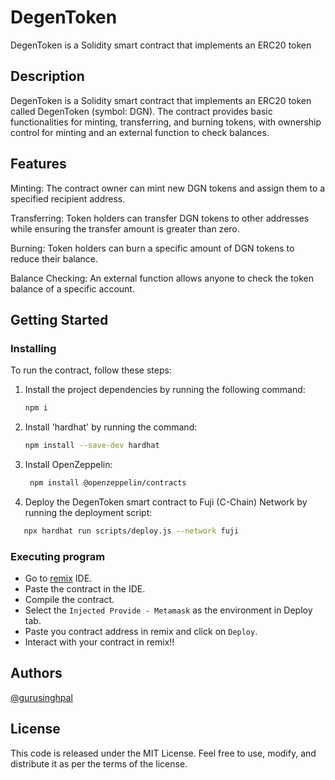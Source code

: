 # DegenToken

DegenToken is a Solidity smart contract that implements an ERC20 token

## Description

DegenToken is a Solidity smart contract that implements an ERC20 token called DegenToken (symbol: DGN). The contract provides basic functionalities for minting, transferring, and burning tokens, with ownership control for minting and an external function to check balances.

## Features

Minting: The contract owner can mint new DGN tokens and assign them to a specified recipient address.

Transferring: Token holders can transfer DGN tokens to other addresses while ensuring the transfer amount is greater than zero.

Burning: Token holders can burn a specific amount of DGN tokens to reduce their balance.

Balance Checking: An external function allows anyone to check the token balance of a specific account.

## Getting Started

### Installing

To run the contract, follow these steps:

1. Install the project dependencies by running the following command:

   ```bash
   npm i
   ```

2. Install 'hardhat' by running the command:
   
   ```bash
   npm install --save-dev hardhat
   ```

3. Install OpenZeppelin:

   ```bash
    npm install @openzeppelin/contracts
    ```


4. Deploy the DegenToken smart contract to Fuji (C-Chain) Network by running the deployment script:

  ```bash
     npx hardhat run scripts/deploy.js --network fuji
   ```

### Executing program

* Go to [remix](remix.ethereum.org) IDE.
* Paste the contract in the IDE.
* Compile the contract.
* Select the `Injected Provide - Metamask` as the environment in Deploy tab.
* Paste you contract address in remix and click on `Deploy`.
* Interact with your contract in remix!!

## Authors

[@gurusinghpal](https://www.linkedin.com/in/guru-singh-pal-99a305254/)


## License

This code is released under the MIT License. Feel free to use, modify, and distribute it as per the terms of the license.

